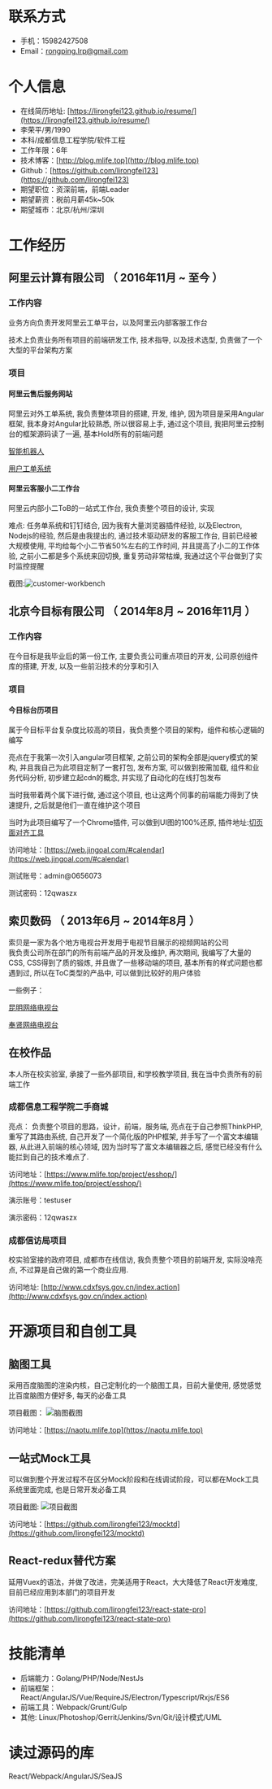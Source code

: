 # 联系方式
- 手机：15982427508
- Email：rongping.lrp@gmail.com

# 个人信息
 - 在线简历地址: [https://lirongfei123.github.io/resume/](https://lirongfei123.github.io/resume/)
 - 李荣平/男/1990 
 - 本科/成都信息工程学院/软件工程
 - 工作年限：6年
 - 技术博客：[http://blog.mlife.top](http://blog.mlife.top)
 - Github：[https://github.com/lirongfei123](https://github.com/lirongfei123)
 - 期望职位：资深前端，前端Leader
 - 期望薪资：税前月薪45k~50k
 - 期望城市：北京/杭州/深圳

# 工作经历

## 阿里云计算有限公司 （ 2016年11月 ~ 至今 ）

### 工作内容
业务方向负责开发阿里云工单平台，以及阿里云内部客服工作台

技术上负责业务所有项目的前端研发工作, 技术指导, 以及技术选型, 负责做了一个大型的平台架构方案

### 项目

#### 阿里云售后服务网站
阿里云对外工单系统, 我负责整体项目的搭建, 开发, 维护, 因为项目是采用Angular框架, 我本身对Angular比较熟悉, 所以很容易上手, 通过这个项目, 我把阿里云控制台的框架源码读了一遍, 基本Hold所有的前端问题

[智能机器人](https://drcloud.aliyun.com/home)

[用户工单系统](https://selfservice.console.aliyun.com/ticket/createIndex)

#### 阿里云客服小二工作台
阿里云内部小二ToB的一站式工作台, 我负责整个项目的设计, 实现

难点: 任务单系统和钉钉结合, 因为我有大量浏览器插件经验, 以及Electron, Nodejs的经验, 然后是由我提出的, 通过技术驱动研发的客服工作台, 目前已经被大规模使用, 平均给每个小二节省50%左右的工作时间, 并且提高了小二的工作体验, 之前小二都是多个系统来回切换, 重复劳动非常枯燥, 我通过这个平台做到了实时监控提醒

截图:![customer-workbench](http://interview-public.oss-cn-beijing.aliyuncs.com/customer-workbench.png)
 
## 北京今目标有限公司 （ 2014年8月 ~ 2016年11月 ）

### 工作内容
在今目标是我毕业后的第一份工作, 主要负责公司重点项目的开发, 公司原创组件库的搭建, 开发, 以及一些前沿技术的分享和引入
### 项目
#### 今目标台历项目
属于今目标平台复杂度比较高的项目，我负责整个项目的架构，组件和核心逻辑的编写

亮点在于我第一次引入angular项目框架, 之前公司的架构全部是jquery模式的架构, 并且我自己为此项目定制了一套打包, 发布方案, 可以做到按需加载, 组件和业务代码分析, 初步建立起cdn的概念, 并实现了自动化的在线打包发布

当时我带着两个属下进行做, 通过这个项目, 也让这两个同事的前端能力得到了快速提升, 之后就是他们一直在维护这个项目

当时为此项目编写了一个Chrome插件, 可以做到UI图的100%还原, 插件地址:[切页面对齐工具](https://chrome.google.com/webstore/detail/%E5%88%87%E9%A1%B5%E9%9D%A2%E5%AF%B9%E9%BD%90%E5%B7%A5%E5%85%B7/dhckigagpcmlfobcpnlmflgfhhogndkb)

访问地址：[https://web.jingoal.com/#calendar](https://web.jingoal.com/#calendar)

测试账号：admin@0656073

测试密码：12qwaszx 

## 索贝数码 （ 2013年6月 ~ 2014年8月 ）
索贝是一家为各个地方电视台开发用于电视节目展示的视频网站的公司   
我负责公司所在部门的所有前端产品的开发及维护, 再次期间, 我编写了大量的CSS, CSS得到了质的锻炼, 并且做了一些移动端的项目, 基本所有的样式问题也都遇到过, 所以在ToC类型的产品中, 可以做到比较好的用户体验

一些例子：

[昆明网络电视台](http://www.kmetv.com/)

[奉贤网络电视台](http://www.fengxiantv.com )

## 在校作品
本人所在校实验室, 承接了一些外部项目, 和学校教学项目, 我在当中负责所有的前端工作

### 成都信息工程学院二手商城
亮点：
负责整个项目的思路，设计，前端，服务端, 亮点在于自己参照ThinkPHP, 重写了其路由系统, 自己开发了一个简化版的PHP框架, 并手写了一个富文本编辑器, 从此进入前端的核心领域, 因为当时写了富文本编辑器之后, 感觉已经没有什么能拦到自己的技术难点了.

访问地址：[https://www.mlife.top/project/esshop/](https://www.mlife.top/project/esshop/)

演示账号：testuser

演示密码：12qwaszx

### 成都信访局项目
校实验室接的政府项目, 成都市在线信访, 我负责整个项目的前端开发, 实际没啥亮点, 不过算是自己做的第一个商业应用.

访问地址: [http://www.cdxfsys.gov.cn/index.action](http://www.cdxfsys.gov.cn/index.action)

# 开源项目和自创工具
## 脑图工具
采用百度脑图的渲染内核，自己定制化的一个脑图工具，目前大量使用, 感觉感觉比百度脑图方便好多, 每天的必备工具

项目截图：
![脑图截图](http://interview-public.oss-cn-beijing.aliyuncs.com/naotu.png)

访问地址：[https://naotu.mlife.top](https://naotu.mlife.top)
## 一站式Mock工具
可以做到整个开发过程不在区分Mock阶段和在线调试阶段，可以都在Mock工具系统里面完成, 也是日常开发必备工具

项目截图:
![项目截图](http://interview-public.oss-cn-beijing.aliyuncs.com/CgoB5lwQvk2AEg2nAAD1AGeSBq0942.jpg)

访问地址：[https://github.com/lirongfei123/mocktd](https://github.com/lirongfei123/mocktd)

## React-redux替代方案
延用Vuex的语法，并做了改进，完美适用于React，大大降低了React开发难度, 目前已经应用到本部门的项目开发

访问地址：[https://github.com/lirongfei123/react-state-pro](https://github.com/lirongfei123/react-state-pro)

# 技能清单
- 后端能力：Golang/PHP/Node/NestJs
- 前端框架：React/AngularJS/Vue/RequireJS/Electron/Typescript/Rxjs/ES6
- 前端工具：Webpack/Grunt/Gulp
- 其他: Linux/Photoshop/Gerrit/Jenkins/Svn/Git/设计模式/UML

# 读过源码的库
React/Webpack/AngularJS/SeaJS